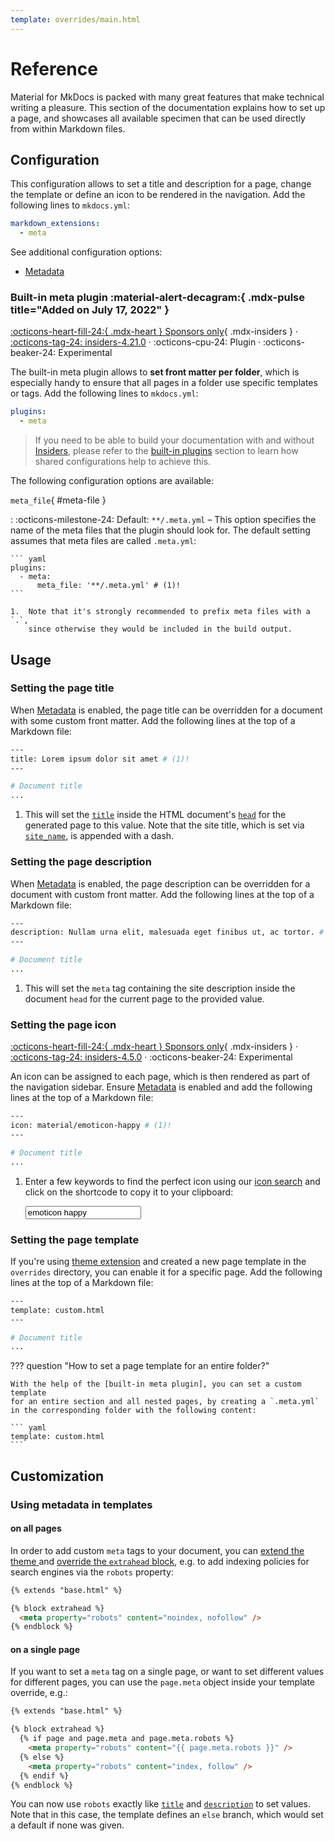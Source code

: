 ```yaml
---
template: overrides/main.html
---
```


# Reference

Material for MkDocs is packed with many great features that make technical
writing a pleasure. This section of the documentation explains how to set up
a page, and showcases all available specimen that can be used directly from
within Markdown files.

## Configuration

This configuration allows to set a title and description for a page, change the
template or define an icon to be rendered in the navigation. Add the following 
lines to `mkdocs.yml`:

``` yaml
markdown_extensions:
  - meta
```

See additional configuration options:

- [Metadata]

  [front matter]: https://jekyllrb.com/docs/front-matter/
  [Metadata]: ../setup/extensions/python-markdown.md#metadata

### Built-in meta plugin :material-alert-decagram:{ .mdx-pulse title="Added on July 17, 2022" }

[:octicons-heart-fill-24:{ .mdx-heart } Sponsors only][Insiders]{ .mdx-insiders } ·
[:octicons-tag-24: insiders-4.21.0][Insiders] ·
:octicons-cpu-24: Plugin ·
:octicons-beaker-24: Experimental

The built-in meta plugin allows to __set front matter per folder__, which is
especially handy to ensure that all pages in a folder use specific templates or 
tags. Add the following lines to `mkdocs.yml`:

``` yaml
plugins:
  - meta
```

> If you need to be able to build your documentation with and without
> [Insiders], please refer to the [built-in plugins] section to learn how
> shared configurations help to achieve this.

The following configuration options are available:

`meta_file`{ #meta-file }

:   :octicons-milestone-24: Default: `**/.meta.yml` – This option specifies the
    name of the meta files that the plugin should look for. The default setting
    assumes that meta files are called `.meta.yml`:

    ``` yaml
    plugins:
      - meta:
          meta_file: '**/.meta.yml' # (1)!
    ```

    1.  Note that it's strongly recommended to prefix meta files with a `.`,
        since otherwise they would be included in the build output.

  [built-in plugins]: ../insiders/getting-started.md#built-in-plugins

## Usage

### Setting the page title

When [Metadata] is enabled, the page title can be overridden for a document with
some custom front matter. Add the following lines at the top of a Markdown file:

``` sh
---
title: Lorem ipsum dolor sit amet # (1)!
---

# Document title
...
```

1.  This will set the [`title`][title] inside the HTML document's [`head`][head]
    for the generated page to this value. Note that the site title, which is set
    via [`site_name`][site_name], is appended with a dash.

  [title]: https://developer.mozilla.org/en-US/docs/Web/HTML/Element/title
  [head]: https://developer.mozilla.org/en-US/docs/Web/HTML/Element/head
  [site_name]: https://www.mkdocs.org/user-guide/configuration/#site_name

### Setting the page description

When [Metadata] is enabled, the page description can be overridden for a
document with custom front matter. Add the following lines at the top of a
Markdown file:

``` sh
---
description: Nullam urna elit, malesuada eget finibus ut, ac tortor. # (1)!
---

# Document title
...
```

1.  This will set the `meta` tag containing the site description inside the
    document `head` for the current page to the provided value.

### Setting the page icon

[:octicons-heart-fill-24:{ .mdx-heart } Sponsors only][Insiders]{ .mdx-insiders } ·
[:octicons-tag-24: insiders-4.5.0][Insiders] ·
:octicons-beaker-24: Experimental

An icon can be assigned to each page, which is then rendered as part of the
navigation sidebar. Ensure [Metadata] is enabled and add the following lines
at the top of a Markdown file:

``` sh
---
icon: material/emoticon-happy # (1)!
---

# Document title
...
```

1.  Enter a few keywords to find the perfect icon using our [icon search] and
    click on the shortcode to copy it to your clipboard:

    <div class="mdx-iconsearch" data-mdx-component="iconsearch">
      <input class="md-input md-input--stretch mdx-iconsearch__input" placeholder="Search icon" data-mdx-component="iconsearch-query" value="emoticon happy" />
      <div class="mdx-iconsearch-result" data-mdx-component="iconsearch-result" data-mdx-mode="file">
        <div class="mdx-iconsearch-result__meta"></div>
        <ol class="mdx-iconsearch-result__list"></ol>
      </div>
    </div>

  [Insiders]: ../insiders/index.md
  [icon search]: icons-emojis.md#search

### Setting the page template

If you're using [theme extension] and created a new page template in the
`overrides` directory, you can enable it for a specific page. Add the following 
lines at the top of a Markdown file:

``` sh
---
template: custom.html
---

# Document title
...
```

??? question "How to set a page template for an entire folder?"

    With the help of the [built-in meta plugin], you can set a custom template
    for an entire section and all nested pages, by creating a `.meta.yml`
    in the corresponding folder with the following content:

    ``` yaml
    template: custom.html
    ```

  [theme extension]: ../customization.md#extending-the-theme
  [built-in meta plugin]: #built-in-meta-plugin

## Customization

### Using metadata in templates

#### on all pages

In order to add custom `meta` tags to your document, you can [extend the theme
][theme extension] and [override the `extrahead` block][overriding blocks],
e.g. to add indexing policies for search engines via the `robots` property:

``` html
{% extends "base.html" %}

{% block extrahead %}
  <meta property="robots" content="noindex, nofollow" />
{% endblock %}
```

  [overriding blocks]: ../customization.md#overriding-blocks

#### on a single page

If you want to set a `meta` tag on a single page, or want to set different
values for different pages, you can use the `page.meta` object inside your
template override, e.g.:

``` html
{% extends "base.html" %}

{% block extrahead %}
  {% if page and page.meta and page.meta.robots %}
    <meta property="robots" content="{{ page.meta.robots }}" />
  {% else %}
    <meta property="robots" content="index, follow" />
  {% endif %}
{% endblock %}
```

You can now use `robots` exactly like [`title`][title] and
[`description`][description] to set values. Note that in this case, the
template defines an `else` branch, which would set a default if none was given.

  [title]: #setting-the-page-title
  [description]: #setting-the-page-description
